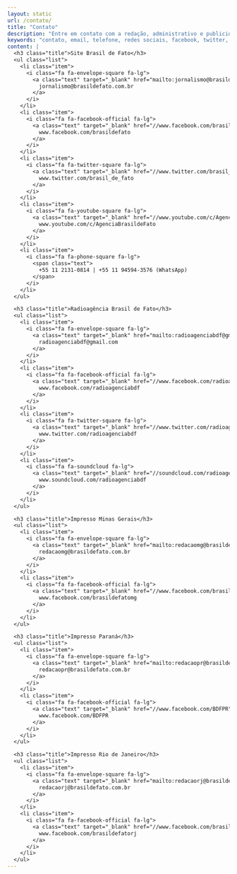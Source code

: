 ```yaml
---
layout: static
url: /contato/
title: "Contato"
description: "Entre em contato com a redação, administrativo e publicidade do site e dos jornais regionais."
keywords: "contato, email, telefone, redes sociais, facebook, twitter, youtube"
content: |
  <h3 class="title">Site Brasil de Fato</h3>
  <ul class="list">
    <li class="item">
      <i class="fa fa-envelope-square fa-lg">
        <a class="text" target="_blank" href="mailto:jornalismo@brasildefato.com.br">
          jornalismo@brasildefato.com.br
        </a>
      </i>
    </li>
    <li class="item">
      <i class="fa fa-facebook-official fa-lg">
        <a class="text" target="_blank" href="//www.facebook.com/brasildefato">
          www.facebook.com/brasildefato
        </a>
      </i>
    </li>
    <li class="item">
      <i class="fa fa-twitter-square fa-lg">
        <a class="text" target="_blank" href="//www.twitter.com/brasil_de_fato">
          www.twitter.com/brasil_de_fato
        </a>
      </i>
    </li>
    <li class="item">
      <i class="fa fa-youtube-square fa-lg">
        <a class="text" target="_blank" href="//www.youtube.com/c/AgenciaBrasildeFato">
          www.youtube.com/c/AgenciaBrasildeFato
        </a>
      </i>
    </li>
    <li class="item">
      <i class="fa fa-phone-square fa-lg">
        <span class="text">
          +55 11 2131-0814 | +55 11 94594-3576 (WhatsApp)
        </span>
      </i>
    </li>
  </ul>

  <h3 class="title">Radioagência Brasil de Fato</h3>
  <ul class="list">
    <li class="item">
      <i class="fa fa-envelope-square fa-lg">
        <a class="text" target="_blank" href="mailto:radioagenciabdf@gmail.com">
          radioagenciabdf@gmail.com
        </a>
      </i>
    </li>
    <li class="item">
      <i class="fa fa-facebook-official fa-lg">
        <a class="text" target="_blank" href="//www.facebook.com/radioagenciabdf">
          www.facebook.com/radioagenciabdf
        </a>
      </i>
    </li>
    <li class="item">
      <i class="fa fa-twitter-square fa-lg">
        <a class="text" target="_blank" href="//www.twitter.com/radioagenciabdf">
          www.twitter.com/radioagenciabdf
        </a>
      </i>
    </li>
    <li class="item">
      <i class="fa fa-soundcloud fa-lg">
        <a class="text" target="_blank" href="//soundcloud.com/radioagenciabdf">
          www.soundcloud.com/radioagenciabdf
        </a>
      </i>
    </li>
  </ul>

  <h3 class="title">Impresso Minas Gerais</h3>
  <ul class="list">
    <li class="item">
      <i class="fa fa-envelope-square fa-lg">
        <a class="text" target="_blank" href="mailto:redacaomg@brasildefato.com.br">
          redacaomg@brasildefato.com.br
        </a>
      </i>
    </li>
    <li class="item">
      <i class="fa fa-facebook-official fa-lg">
        <a class="text" target="_blank" href="//www.facebook.com/brasildefatomg">
          www.facebook.com/brasildefatomg
        </a>
      </i>
    </li>
  </ul>

  <h3 class="title">Impresso Paraná</h3>
  <ul class="list">
    <li class="item">
      <i class="fa fa-envelope-square fa-lg">
        <a class="text" target="_blank" href="mailto:redacaopr@brasildefato.com.br">
          redacaopr@brasildefato.com.br
        </a>
      </i>
    </li>
    <li class="item">
      <i class="fa fa-facebook-official fa-lg">
        <a class="text" target="_blank" href="//www.facebook.com/BDFPR">
          www.facebook.com/BDFPR
        </a>
      </i>
    </li>
  </ul>

  <h3 class="title">Impresso Rio de Janeiro</h3>
  <ul class="list">
    <li class="item">
      <i class="fa fa-envelope-square fa-lg">
        <a class="text" target="_blank" href="mailto:redacaorj@brasildefato.com.br">
          redacaorj@brasildefato.com.br
        </a>
      </i>
    </li>
    <li class="item">
      <i class="fa fa-facebook-official fa-lg">
        <a class="text" target="_blank" href="//www.facebook.com/brasildefatorj">
          www.facebook.com/brasildefatorj
        </a>
      </i>
    </li>
  </ul>
---
```

